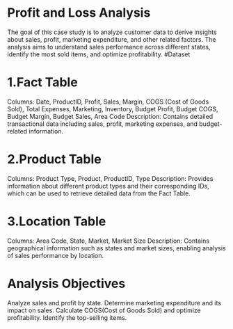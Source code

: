 # Profit and Loss Analysis
The goal of this case study is to analyze customer data to derive insights about sales, profit, marketing expenditure, and other related factors. The analysis aims to understand sales performance across different states, identify the most sold items, and optimize profitability.
#Dataset
# 1.Fact Table
Columns: Date, ProductID, Profit, Sales, Margin, COGS (Cost of Goods Sold), Total Expenses, Marketing, Inventory, Budget Profit, Budget COGS, Budget Margin, Budget Sales, Area Code
Description: Contains detailed transactional data including sales, profit, marketing expenses, and budget-related information.
# 2.Product Table
Columns: Product Type, Product, ProductID, Type
Description: Provides information about different product types and their corresponding IDs, which can be used to retrieve detailed data from the Fact Table.
# 3.Location Table
Columns: Area Code, State, Market, Market Size
Description: Contains geographical information such as states and market sizes, enabling analysis of sales performance by location.
# Analysis Objectives
Analyze sales and profit by state.
Determine marketing expenditure and its impact on sales.
Calculate COGS(Cost of Goods Sold) and optimize profitability.
Identify the top-selling items.
